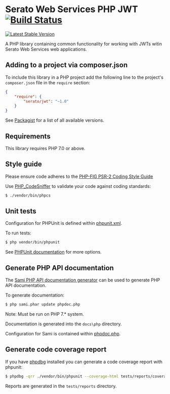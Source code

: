 # Serato Web Services PHP JWT [![Build Status](https://img.shields.io/travis/serato/web-sws-php-jwt.svg)](https://travis-ci.org/serato/web-sws-php-jwt)

[![Latest Stable Version](https://img.shields.io/packagist/v/serato/jwt.svg)](https://packagist.org/packages/serato/jwt)

A PHP library containing common functionality for working with JWTs witin
Serato Web Services web applications.

## Adding to a project via composer.json

To include this library in a PHP project add the following line to the project's
`composer.json` file in the `require` section:

```json
{
	"require": {
		"serato/jwt": "~1.0"
	}
}
```
See [Packagist](https://packagist.org/packages/serato/jwt) for a list of all 
available versions.

## Requirements

This library requires PHP 7.0 or above.

## Style guide

Please ensure code adheres to the [PHP-FIG PSR-2 Coding Style Guide](http://www.php-fig.org/psr/psr-2/)

Use [PHP_CodeSniffer](https://github.com/squizlabs/PHP_CodeSniffer/wiki) to validate your code against coding standards:

```bash
$ ./vendor/bin/phpcs
```

## Unit tests

Configuration for PHPUnit is defined within [phpunit.xml](phpunit.xml).

To run tests:

```bash
$ php vendor/bin/phpunit
```

See [PHPUnit documentation](https://phpunit.de/manual/current/en/index.html) for more options.

## Generate PHP API documentation

The [Sami PHP API documentation generator](https://github.com/FriendsOfPHP/sami)
can be used to generate PHP API documentation.

To generate documentation:

```bash
$ php sami.phar update phpdoc.php
```

Note: Must be run on PHP 7.* system.

Documentation is generated into the `docs\php` directory.

Configuration for Sami is contained within [phpdoc.php](phpdoc.php).

## Generate code coverage report

If you have [phpdbg](http://phpdbg.com/) installed you can generate a code coverage report with phpunit:

```bash
$ phpdbg -qrr ./vendor/bin/phpunit --coverage-html tests/reports/coverage
```

Reports are generated in the `tests/reports` directory.

